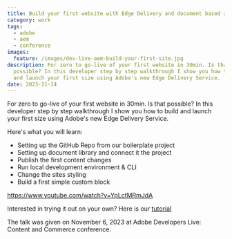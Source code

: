 ```yaml
---
title: Build your first website with Edge Delivery and document based authoring
category: work
tags:
  - adobe
  - aem
  - conference
images:
  feature: /images/dev-live-aem-build-your-first-site.jpg
description: For zero to go-live of your first website in 30min. Is that
  possible? In this developer step by step walkthrough I show you how to build
  and launch your first size using Adobe's new Edge Delivery Service.
date: 2023-11-14
---
```

For zero to go-live of your first website in 30min. Is that possible? In this developer step by step walkthrough I show you how to build and launch your first size using Adobe's new Edge Delivery Service.

Here's what you will learn:

* Setting up the GitHub Repo from our boilerplate project
* Setting up document library and connect it the project
* Publish the first content changes
* Run local development environment & CLI
* Change the sites styling
* Build a first simple custom block

https://www.youtube.com/watch?v=YpLctMRmJdA

Interested in trying it out on your own? Here is our [tutorial](https://www.aem.live/developer/tutorial)

The talk was given on November 6, 2023 at Adobe Developers Live: Content and Commerce conference.